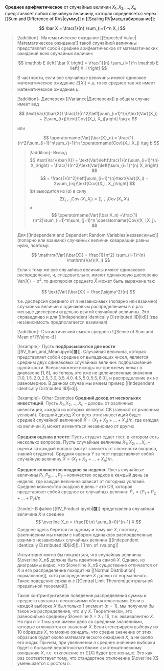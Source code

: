 
**Среднее арифметическое** от случайных величин $X_1, X_2, \ldots, X_n$ представляет собой случайную величину, которая определяется через [[Sum and Difference of RVs|сумму]] и [[Scaling RV|масштабирование]]:

$$
\bar X = \frac{1}{n} \sum_{i=1}^n X_i
$$

>[!addition]- Математическое ожидание
> [[Expected Value|Математическое ожидание]] такой случайной величины представляет собой среднее арифметическое от математических ожиданий всех случайных величин:
> 
> $$
> \mathbb E \left[ \bar X \right] = \frac{1}{n} \sum_{i=1}^n \mathbb E \left[ X_i \right]
> $$
> 
> В частности, если все случайные величины имеют одинокое математическое ожидание $𝔼[X_i]=μ$, то их среднее так же имеет математическое ожидание $μ$.

>[!addition]- Дисперсия
> [[Variance|Дисперсия]] в общем случае имеет вид
> 
> $$
> \text{Var}(\bar{X}) \frac{1}{n^2}\left[\sum_{i=1}^{n}\text{Var}(X_i) + 2\sum_{i<j}\text{Cov}(X_i, X_j)\right] \tag a
> $$
> 
> или
> 
> $$
> \operatorname{Var}(\bar{X}_n)
> = \frac{1}{n^2}\sum_{i=1}^n\sum_{j=1}^n \operatorname{Cov}(X_i,X_j) \tag b
> $$
>   
>>[!addition]- Вывод 
>> $$
>> \text{Var}(\bar{X}) = \text{Var}\left(\frac{1}{n}\sum_{i=1}^{n} X_i\right) = \frac{1}{n^2}\text{Var}\left(\sum_{i=1}^{n} X_i\right)
>> $$
>> $$
>> = \frac{1}{n^2}\left[\sum_{i=1}^{n}\text{Var}(X_i) + 2\sum_{i<j}\text{Cov}(X_i, X_j)\right]
>> $$
>> $(b)$ выводится из $(a)$ в силу
>> $$
>> 2\sum_{i<j}\operatorname{Cov}(X_i,X_j) = \sum_{i\neq j} \operatorname{Cov}(X_i,X_j)
>> $$
>> и
>> $$
>> \operatorname{Var}(\bar X_n)
>> =\frac{1}{n^2}\sum_{i=1}^n\sum_{j=1}^n \operatorname{Cov}(X_i,X_j).
>> $$
> 
> Для [[Independent and Dependent Random Variables|независимых]] (попарно или взаимно) случайных величин ковариации равны нулю, поэтому:
> 
> $$
> \mathrm{Var}(\bar{X}) = \frac{1}{n^2} \sum_{i=1}^{n} \mathrm{Var}(X_i)
> $$
> 
> Если к тому же все случайные величины имеют одинаковое распределение, и, следовательно, имеют одинаковую дисперсию $\mathrm{Var}(X_i)=σ^2$, то дисперсия среднего $\bar{X}$  может быть выражена так:
> 
> $$
> \text{Var}(\bar{X}) = \frac{\sigma^2}{n}
> $$
> 
> т.е. дисперсия среднего от $n$ независимых (попарно или взаимно) случайных величин с одинаковым распределением в $n$ раз меньше дисперсии отдельно взятой случайной величины. Это справедливо и для [[Independent Identically Distributed IID|iid]] (где независимость предполагается взаимная). 

>[!addition]- Статистический смысл среднего
>![[Sense of Sum and Mean of RVs|no-t]]

>[!example]-
>Пусть **подбрасываются две кости** [[RV_Sum_and_Mean.ipynb|🅲]]. Случайная величина, которая представляет собой среднее от выпадающих чисел, является средним двух одинаковых случайных величин: подбрасывание одной кости. Всевозможные исходы по-прежнему лежат в диапазоне $[1, 6]$,  но теперь это уже не целочисленные значения $[1. 0, 1.5, 2. 0, 2.5, 3.0, 3.5, 4.0, 4.5, 5.0, 5.5, 6.0]$, и распределение их не равномерное. В данном случае мы имеем пример [[Independent Identically Distributed IID|iid]]. 

>[!example]- Other Examples
>**Средний доход от нескольких инвестиций**: Пусть $X_1, X_2, \dots, X_n$ – доходы от различных инвестиций, каждая из которых является СВ (зависит от рыночных условий). Средний доход $\bar X$ от всех этих инвестиций будет средней случайной величиной $\bar X = (X_1 + X_2 + \dots + X_n) / n$, где каждая из величин $X_i$ может изменяться независимо от других.
>
>**Средняя оценка в тесте**: Пусть студент сдает тест, в котором есть несколько вопросов. Пусть случайные величины $X_1, X_2, \dots, X_n$ – оценки за каждый вопрос (могут зависеть от сложности вопроса, знаний студента). Средняя оценка $Y$ за тест представляет собой случайную величину $\bar X = (X_1 + X_2 + \dots + X_n) / n$.
>
>**Среднее количество осадков за неделю**. Пусть случайные величины $P_1, P_2, \dots, P_7$ – количество осадков в каждый день за неделю, где каждая величина зависит от погодных условий. Среднее количество осадков в день – это СВ, которая представляет собой среднее от случайных величин:  $\bar P_7 = (P_1 + P_2 + \dots + P_7) / n$.

>[!code]- 
> В файле [[RV_Product.ipynb|🅲]] представлена случайная величина $X$ и среднее
> $$
> \overline X_n = \frac{1}{n} \sum_{i=0}^{n-1} X
> $$
> Среднее здесь берется по одному и тому же $X$, поэтому, фактическим мы имеем с набором одинаково распределенных взаимно независимых случайных величин ([[Independent Identically Distributed IID|iid]]).
> ![[mn_of_rvs.png]]
> 
> Интуитивно могло бы показаться, что случайная величина $\overline X_n$ должна быть идентична самой $X$. Однако, из диаграммы видно, что $\overline X_n$ существенно отличается от $X$ и его распределение походит на [[Normal Distribution|нормальное]], хотя распределение $X$ далеко от нормального. Такое поведение связано с [[Central Limit Theorem|центральной предельной теоремой]].
> 
> Такое контринтуитивное поведение распределения суммы и среднего связано с несколькими обстоятельствами. Если в каждой выборке $X$ был только 1 элемент ($n=1$), мы получили бы такое же распределение, что и у $X$. Теоретически, это равносильно среднему $\overline X = X / 1$, т.е. эквивалентно $X$. Но при $n>1$ мы уже имеем дело со средними значениями, которые отличаются от значений $X$. Если сгенерируем выборку из $10$ образцов $X$, то можно ожидать, что средне значение от этих образцов будет около математического ожидания $X$, а не около его моды. Причем, при увеличении $n$ среднее значение выборки будет с большей вероятностью ближе к математическому ожиданию $X$, т.е. отклонение от $\mathbb E[X]$ будет все меньше. Это как раз соответствует тому, что стандартное отклонение $\overline X$ уменьшается с ростом $n$.


